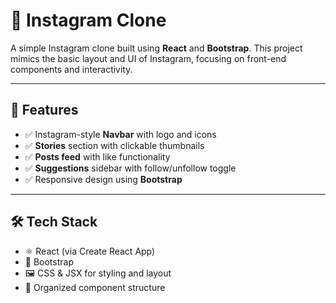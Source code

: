 # 📸 Instagram Clone

A simple Instagram clone built using **React** and **Bootstrap**. This project mimics the basic layout and UI of Instagram, focusing on front-end components and interactivity.

---

## 🚀 Features

- ✅ Instagram-style **Navbar** with logo and icons  
- ✅ **Stories** section with clickable thumbnails  
- ✅ **Posts feed** with like functionality  
- ✅ **Suggestions** sidebar with follow/unfollow toggle  
- ✅ Responsive design using **Bootstrap**

---

## 🛠️ Tech Stack

- ⚛️ React (via Create React App)
- 🎨 Bootstrap
- 🖼️ CSS & JSX for styling and layout
- 📁 Organized component structure

